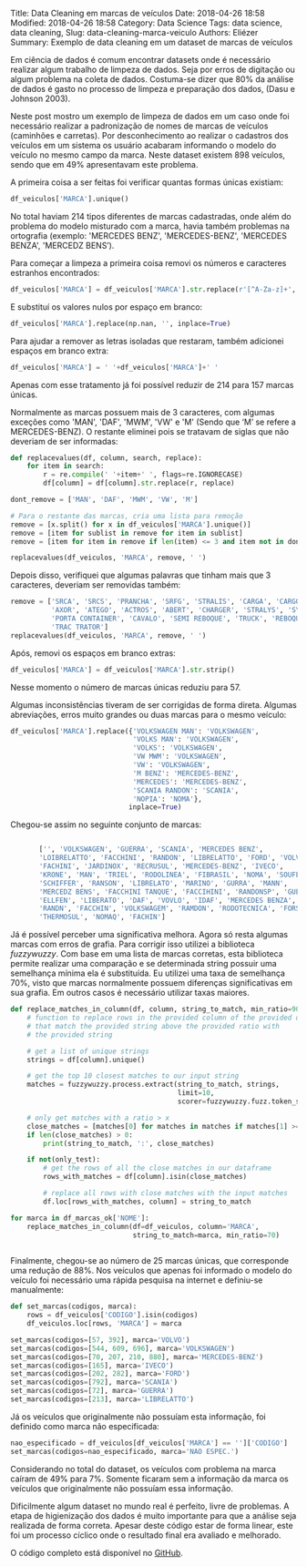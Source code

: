 Title: Data Cleaning em marcas de veículos
Date: 2018-04-26 18:58
Modified: 2018-04-26 18:58
Category: Data Science
Tags: data science, data cleaning, 
Slug: data-cleaning-marca-veiculo
Authors: Eliézer
Summary: Exemplo de data cleaning em um dataset de marcas de veículos

Em ciência de dados é comum encontrar datasets onde é necessário realizar algum trabalho de limpeza de dados. Seja por erros de digitação ou algum problema na coleta de dados. Costuma-se dizer que 80% da análise de dados é gasto no processo de limpeza e preparação dos dados, (Dasu e Johnson 2003).

Neste post mostro um exemplo de limpeza de dados em um caso onde foi necessário realizar a padronização de nomes de marcas de veículos (caminhões e carretas). Por desconhecimento ao realizar o cadastros dos veículos em um sistema os usuário acabaram informando o modelo do veículo no mesmo campo da marca. Neste dataset existem 898 veículos, sendo que em 49% apresentavam este problema.

A primeira coisa a ser feitas foi verificar quantas formas únicas existiam:

```python
df_veiculos['MARCA'].unique()
```

No total haviam 214 tipos diferentes de marcas cadastradas, onde além do problema do modelo misturado com a marca, havia também problemas na ortografia (exemplo: 'MERCEDES BENZ', 'MERCEDES-BENZ', 'MERCEDES BENZA', 'MERCEDZ BENS’).

Para começar a limpeza a primeira coisa removi os números e caracteres estranhos encontrados:

```python
df_veiculos['MARCA'] = df_veiculos['MARCA'].str.replace(r'[^A-Za-z]+', ' ')
```

E substituí os valores nulos por espaço em branco: 

```python
df_veiculos['MARCA'].replace(np.nan, '', inplace=True)
```

Para ajudar a remover as letras isoladas que restaram, também adicionei espaços em branco extra:

```python
df_veiculos['MARCA'] = ' '+df_veiculos['MARCA']+' '
```

Apenas com esse tratamento já foi possível reduzir de 214 para 157 marcas únicas.

Normalmente as marcas possuem mais de 3 caracteres, com algumas exceções como 'MAN', 'DAF', 'MWM', 'VW' e 'M' (Sendo que ‘M’ se refere a MERCEDES-BENZ). O restante eliminei pois se tratavam de siglas que não deveriam de ser informadas:

```python
def replacevalues(df, column, search, replace):
    for item in search:
        r = re.compile(' '+item+' ', flags=re.IGNORECASE)
        df[column] = df[column].str.replace(r, replace)

dont_remove = ['MAN', 'DAF', 'MWM', 'VW', 'M']

# Para o restante das marcas, cria uma lista para remoção
remove = [x.split() for x in df_veiculos['MARCA'].unique()]
remove = [item for sublist in remove for item in sublist]
remove = [item for item in remove if len(item) <= 3 and item not in dont_remove]

replacevalues(df_veiculos, 'MARCA', remove, ' ')

```

Depois disso, verifiquei que algumas palavras que tinham mais que 3 caracteres, deveriam ser removidas também:

```python
remove = ['SRCA', 'SRCS', 'PRANCHA', 'SRFG', 'STRALIS', 'CARGA', 'CARGO',
          'AXOR', 'ATEGO', 'ACTROS', 'ABERT', 'CHARGER', 'STRALYS', 'SYDER',
          'PORTA CONTAINER', 'CAVALO', 'SEMI REBOQUE', 'TRUCK', 'REBOQUE',
          'TRAC TRATOR']
replacevalues(df_veiculos, 'MARCA', remove, ' ')

```

Após, removi os espaços em branco extras:

```python
df_veiculos['MARCA'] = df_veiculos['MARCA'].str.strip()
```

Nesse momento o número de marcas únicas reduziu para 57.

Algumas inconsistências tiveram de ser corrigidas de forma direta. Algumas abreviações, erros muito grandes ou duas marcas para o mesmo veículo:

```python
df_veiculos['MARCA'].replace({'VOLKSWAGEN MAN': 'VOLKSWAGEN',
                              'VOLKS MAN': 'VOLKSWAGEN',
                              'VOLKS': 'VOLKSWAGEN',
                              'VW MWM': 'VOLKSWAGEN',
                              'VW': 'VOLKSWAGEN',
                              'M BENZ': 'MERCEDES-BENZ',
                              'MERCEDES': 'MERCEDES-BENZ',
                              'SCANIA RANDON': 'SCANIA',
                              'NOPIA': 'NOMA'},
                             inplace=True)
```

Chegou-se assim no seguinte conjunto de marcas:

```python

       ['', 'VOLKSWAGEN', 'GUERRA', 'SCANIA', 'MERCEDES BENZ',
       'LOIBRELATTO', 'FACCHINI', 'RANDON', 'LIBRELATTO', 'FORD', 'VOLVO',
       'FACHINI', 'JARDINOX', 'RECRUSUL', 'MERCEDES-BENZ', 'IVECO',
       'KRONE', 'MAN', 'TRIEL', 'RODOLINEA', 'FIBRASIL', 'NOMA', 'SOUFER',
       'SCHIFFER', 'RANSON', 'LIBRELATO', 'MARINO', 'GURRA', 'MANN',
       'MERCEDZ BENS', 'FACCHINI TANQUE', 'FACCIHINI', 'RANDONSP', 'GUERA',
       'ELLFEN', 'LIBERATO', 'DAF', 'VOVLO', 'IDAF', 'MERCEDES BENZA',
       'RANDN', 'FACCHIN', 'VOLKSWAGEM', 'RAMDON', 'RODOTECNICA', 'FORS',
       'THERMOSUL', 'NOMAQ', 'FACHIN']

```

Já é possível perceber uma significativa melhora. Agora só resta algumas marcas com erros de grafia. Para corrigir isso utilizei a biblioteca *fuzzywuzzy*. Com base em uma lista de marcas corretas, esta biblioteca permite realizar uma comparação e se determinada string possuir uma semelhança mínima ela é substituída. Eu utilizei uma taxa de semelhança 70%, visto que marcas normalmente possuem diferenças significativas em sua grafia. Em outros casos é necessário utilizar taxas maiores.

```python
def replace_matches_in_column(df, column, string_to_match, min_ratio=90, only_test=False):
    # function to replace rows in the provided column of the provided dataframe
    # that match the provided string above the provided ratio with
    # the provided string

    # get a list of unique strings
    strings = df[column].unique()

    # get the top 10 closest matches to our input string
    matches = fuzzywuzzy.process.extract(string_to_match, strings,
                                         limit=10,
                                         scorer=fuzzywuzzy.fuzz.token_sort_ratio)

    # only get matches with a ratio > x
    close_matches = [matches[0] for matches in matches if matches[1] >= min_ratio]
    if len(close_matches) > 0:
        print(string_to_match, ':', close_matches)

    if not(only_test):
        # get the rows of all the close matches in our dataframe
        rows_with_matches = df[column].isin(close_matches)

        # replace all rows with close matches with the input matches
        df.loc[rows_with_matches, column] = string_to_match

for marca in df_marcas_ok['NOME']:
    replace_matches_in_column(df=df_veiculos, column='MARCA', 
                              string_to_match=marca, min_ratio=70)
	
```

Finalmente, chegou-se ao número de 25 marcas únicas, que corresponde uma redução de 88%. Nos veículos que apenas foi informado o modelo do veículo foi necessário uma rápida pesquisa na internet e definiu-se manualmente:

```python
def set_marcas(codigos, marca):
    rows = df_veiculos['CODIGO'].isin(codigos)
    df_veiculos.loc[rows, 'MARCA'] = marca

set_marcas(codigos=[57, 392], marca='VOLVO')
set_marcas(codigos=[544, 609, 696], marca='VOLKSWAGEN')
set_marcas(codigos=[70, 207, 210, 880], marca='MERCEDES-BENZ')
set_marcas(codigos=[165], marca='IVECO')
set_marcas(codigos=[202, 282], marca='FORD')
set_marcas(codigos=[792], marca='SCANIA')
set_marcas(codigos=[72], marca='GUERRA')
set_marcas(codigos=[213], marca='LIBRELATTO')

```

Já os veículos que originalmente não possuíam esta informação, foi definido como marca não especificada:

```python
nao_especificado = df_veiculos[df_veiculos['MARCA'] == '']['CODIGO']
set_marcas(codigos=nao_especificado, marca='NAO ESPEC.')
```

Considerando no total do dataset, os veículos com problema na marca caíram de 49% para 7%. Somente ficaram sem a informação da marca os veículos que originalmente não possuíam essa informação.

Dificilmente algum dataset no mundo real é perfeito, livre de problemas. A etapa de higienização dos dados é muito importante para que a análise seja realizada de forma correta. Apesar deste código estar de forma linear, este foi um processo cíclico onde o resultado final era avaliado e melhorado.

O código completo está disponível no [GitHub](https://github.com/eliezerfb/data-cleaning/tree/master/marcas-veiculos).




